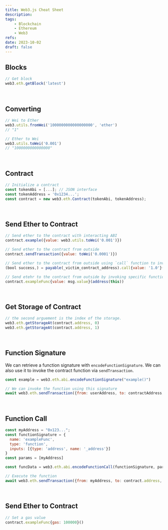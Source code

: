 ```yaml
---
title: Web3.js Cheat Sheet
description: 
tags:
    - Blockchain
    - Ethereum
    - Web3
refs:
date: 2023-10-02
draft: false
---
```


## Blocks

```js
// Get block
web3.eth.getBlock('latest')
```

<br />

## Converting

```js
// Wei to Ether
web3.utils.fromWei('1000000000000000000', 'ether')
// "1"

// Ether to Wei
web3.utils.toWei('0.001')
// "1000000000000000"
```

<br />

## Contract

```js
// Initialize a contract
const tokenAbi = [...]; // JSON interface
const tokenAddress = '0x1234...';
const contract = new web3.eth.Contract(tokenAbi, tokenAddress);
```

<br />

## Send Ether to Contract

```js
// Send ether to the contract with interacting ABI
contract.example({value: web3.utils.toWei('0.001')})

// Send ether to the contract from outside
contract.sendTransaction({value: toWei('0.0001')})

// Send ether to the contract from outside using `call` function to invoke fallback
(bool success,) = payable(_victim_contract_address).call{value: '1.0'}("");

// Send etehr to the contract from outside by invoking specific function
contract.exampleFunc{value: msg.value}(address(this))
```

<br />

## Get Storage of Contract

```js
// the second arguement is the index of the storage.
web3.eth.getStorageAt(contract.address, 0)
web3.eth.getStorageAt(contract.address, 1)
```

<br />

## Function Signature

We can retrieve a function signature with `encodeFunctionSignature`.  We can also use it to invoke the contract function via `sendTransaction`.

```jsx
const example = web3.eth.abi.encodeFunctionSignature("example()")

// We can invoke the function using this signature
await web3.eth.sendTransaction({from: userAddress, to: contractAddress, data: example})
```

<br />

## Function Call

```js
const myAddress = "0x123...";
const functionSignature = {
  name: 'exampleFunc',
  type: 'function',
  inputs: [{type: 'address', name: '_address'}]
}
const params = [myAddress]

const funcData = web3.eth.abi.encodeFunctionCall(functionSignature, params)

// Execute the function
await web3.eth.sendTransaction({from: myAddress, to: contract.address, funcData})
```

<br />

## Send Ether to Contract

```js
// Set a gas value
contract.exampleFunc{gas: 100000}()
```
